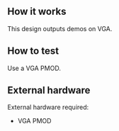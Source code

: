 <!---

This file is used to generate your project datasheet. Please fill in the information below and delete any unused
sections.

You can also include images in this folder and reference them in the markdown. Each image must be less than
512 kb in size, and the combined size of all images must be less than 1 MB.
-->

## How it works

This design outputs demos on VGA.

## How to test

Use a VGA PMOD.

## External hardware

External hardware required:
 - VGA PMOD
